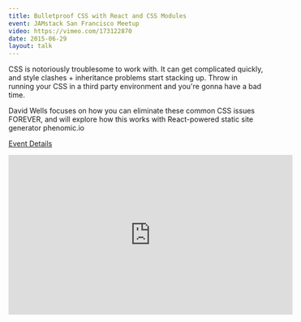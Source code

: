 ```yaml
---
title: Bulletproof CSS with React and CSS Modules
event: JAMstack San Francisco Meetup
video: https://vimeo.com/173122870
date: 2015-06-29
layout: talk
---
```


CSS is notoriously troublesome to work with. It can get complicated quickly, and style clashes + inheritance problems start stacking up. Throw in running your CSS in a third party environment and you're gonna have a bad time.

David Wells focuses on how you can eliminate these common CSS issues FOREVER, and will explore how this works with React-powered static site generator phenomic.io

[Event Details](https://www.meetup.com/jamstack-sf/events/232066898/)

<iframe width="560" height="315" src="https://www.youtube.com/embed/3pzmd0HZ7j0" frameborder="0" allow="accelerometer; autoplay; encrypted-media; gyroscope; picture-in-picture" allowfullscreen></iframe>
